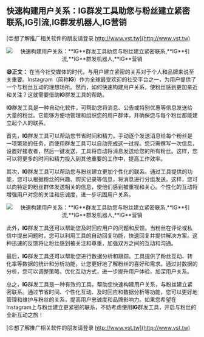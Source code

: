 ## **快速构建用户关系：**IG**群发工具助您与粉丝建立紧密联系,**IG**引流,**IG**群发机器人,**IG**营销**

[😍想了解推广相关软件的朋友请登录 http://www.vst.tw](http://www.vst.tw)

 <center><img src="https://vst.tw/MP4/tuiguang/png/8.png" alt="快速构建用户关系：**IG**群发工具助您与粉丝建立紧密联系,**IG**引流,**IG**群发机器人,**IG**营销"></center>

**😄正文：**
在当今社交媒体的时代，与用户建立紧密的关系对于个人和品牌来说至关重要。Instagram（简称**IG**）作为全球最受欢迎的社交平台之一，为用户提供了一个与粉丝互动的理想场所。然而，如何快速构建用户关系，使粉丝感到更加亲近和关注？这就需要借助**IG**群发工具的帮助。

**IG**群发工具是一种自动化软件，可帮助您将消息、公告或特别优惠等信息发送给大量的粉丝。它能够方便地管理和组织您的用户群体，并确保您与每个粉丝都能建立起个人的联系。

首先，**IG**群发工具可以帮助您节省时间和精力。手动逐个发送消息给每个粉丝是一项繁琐的任务，而使用群发工具可以自动完成这一过程。您只需撰写一次信息，设置好接收者，然后一键发送，工具将自动将消息发送给您的所有粉丝。这样，您可以将更多的时间和精力投入到其他重要的工作中，提高工作效率。

其次，**IG**群发工具可以帮助您与粉丝建立更加个性化的联系。通过工具提供的功能，您可以根据粉丝的兴趣、购买记录等信息，将消息进行分组发送。这样，您可以向特定的粉丝群体发送相关的信息，使他们感到被重视和关心。个性化的互动将增强用户对您的关注和忠诚度，进一步巩固用户关系。

 <center><img src="https://vst.tw/MP4/tuiguang/png/1.png" alt="快速构建用户关系：**IG**群发工具助您与粉丝建立紧密联系,**IG**引流,**IG**群发机器人,**IG**营销"></center>

此外，**IG**群发工具还可以帮助您及时回应用户的问题和反馈。当粉丝在评论或私信中提出问题时，您可以利用工具的自动回复功能，快速回复并提供解决方案。这种迅速的反馈将让粉丝感到被关注和尊重，加强双方之间的互动和沟通。

最后，**IG**群发工具还可以帮助您进行数据分析和跟踪。工具提供了粉丝互动、转化率等数据的统计和分析功能，让您更好地了解粉丝的喜好和需求。通过对数据的分析，您可以调整策略，优化互动方式，进一步提升用户体验，加深用户关系。

总之，**IG**群发工具是一种有效的工具，帮助您快速构建用户关系，与粉丝建立紧密联系。通过节省时间、个性化互动、及时回应和数据分析等功能，您可以更好地管理和维护与粉丝的关系，提高用户忠诚度和品牌影响力。如果您希望在Instagram上与粉丝建立更紧密的联系，不妨考虑使用**IG**群发工具，开启与粉丝的全新互动之旅！

[😍想了解推广相关软件的朋友请登录 http://www.vst.tw](http://www.vst.tw)



